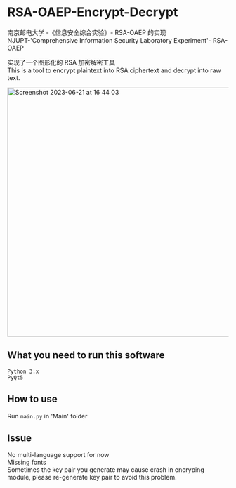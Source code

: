 # RSA-OAEP-Encrypt-Decrypt
南京邮电大学 -《信息安全综合实验》- RSA-OAEP 的实现<br>
NJUPT-'Comprehensive Information Security Laboratory Experiment'- RSA-OAEP<br>

实现了一个图形化的 RSA 加密解密工具<br>
This is a tool to encrypt plaintext into RSA ciphertext and decrypt into raw text.

<img width="568" alt="Screenshot 2023-06-21 at 16 44 03" src="https://github.com/oasisisis/RSA-OAEP-Encrypt-Decrypt/assets/62041306/9327a159-7948-455e-aba8-16e1ba4496aa">



## What you need to run this software
`Python 3.x`<br>
`PyQt5`


## How to use
Run `main.py` in 'Main' folder


## Issue
No multi-language support for now<br>
Missing fonts<br>
Sometimes the key pair you generate may cause crash in encryping module, please re-generate key pair to avoid this problem.

